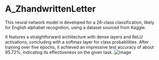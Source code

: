 # A_ZhandwrittenLetter

This neural network model is developed for a 26-class classification, likely for English alphabet recognition, using a dataset sourced from Kaggle.

It features a straightforward architecture with dense layers and ReLU activations, concluding with a softmax layer for class probabilities. After training over five epochs, it achieved an impressive test accuracy of about 95.72%, indicating its effectiveness on the given task.
![image](https://github.com/fatimakhlid/A_ZhandwrittenLetter/assets/95937904/898c928f-f447-4722-8f10-2abba6d6ac23)
